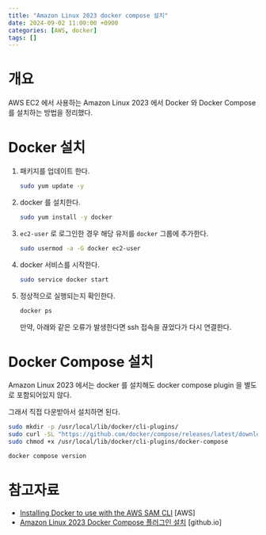 ```yaml
---
title: "Amazon Linux 2023 docker compose 설치"
date: 2024-09-02 11:00:00 +0900
categories: [AWS, docker]
tags: []
---
```


# 개요

AWS EC2 에서 사용하는 Amazon Linux 2023 에서 Docker 와 Docker Compose 를 설치하는 방법을 정리했다.

# Docker 설치

1. 패키지를 업데이트 한다.

    ```bash
    sudo yum update -y
    ```


2. docker 를 설치한다.

    ```bash
    sudo yum install -y docker
    ```

3. `ec2-user` 로 로그인한 경우 해당 유저를 `docker` 그룹에 추가한다.

    ```bash
    sudo usermod -a -G docker ec2-user
    ```

4. docker 서비스를 시작한다.

    ```bash
    sudo service docker start
    ```

5. 정상적으로 실행되는지 확인한다.

    ```bash
    docker ps
    ```

    만약, 아래와 같은 오류가 발생한다면 ssh 접속을 끊었다가 다시 연결한다.


# Docker Compose 설치

Amazon Linux 2023 에서는 docker 를 설치해도 docker compose plugin 을 별도로 포함되어있지 않다.

그래서 직접 다운받아서 설치하면 된다.

```bash
sudo mkdir -p /usr/local/lib/docker/cli-plugins/
sudo curl -SL "https://github.com/docker/compose/releases/latest/download/docker-compose-linux-$(uname -m)" -o /usr/local/lib/docker/cli-plugins/docker-compose
sudo chmod +x /usr/local/lib/docker/cli-plugins/docker-compose

docker compose version
```

# 참고자료

- [Installing Docker to use with the AWS SAM CLI](https://docs.aws.amazon.com/serverless-application-model/latest/developerguide/install-docker.html) [AWS]
- [Amazon Linux 2023 Docker Compose 플러그인 설치](https://kdev.ing/install-docker-compose-in-amazon-linux-2023/) [github.io]